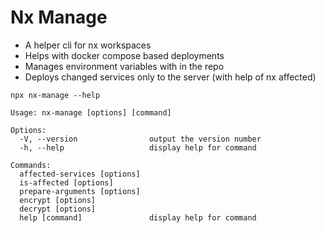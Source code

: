 # Nx Manage

- A helper cli for nx workspaces
- Helps with docker compose based deployments
- Manages environment variables with in the repo
- Deploys changed services only to the server (with help of nx affected)

```
npx nx-manage --help
```

```
Usage: nx-manage [options] [command]

Options:
  -V, --version                output the version number
  -h, --help                   display help for command

Commands:
  affected-services [options]
  is-affected [options]
  prepare-arguments [options]
  encrypt [options]
  decrypt [options]
  help [command]               display help for command
```
